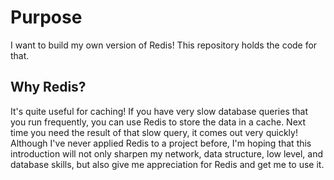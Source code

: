 # Purpose
I want to build my own version of Redis! This repository holds the code for that.

## Why Redis?
It's quite useful for caching! If you have very slow database queries that you run frequently, you can use Redis to store the data in a cache. Next time you need the result of that slow query, it comes out very quickly! Although I've never applied Redis to a project before, I'm hoping that this introduction will not only sharpen my network, data structure, low level, and database skills, but also give me appreciation for Redis and get me to use it.